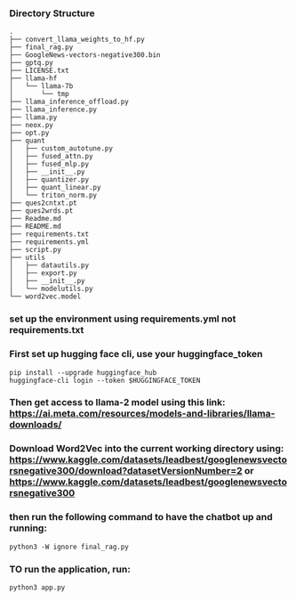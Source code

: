 ### Directory Structure
```
.
├── convert_llama_weights_to_hf.py
├── final_rag.py
├── GoogleNews-vectors-negative300.bin
├── gptq.py
├── LICENSE.txt
├── llama-hf
│   └── llama-7b
│       └── tmp
├── llama_inference_offload.py
├── llama_inference.py
├── llama.py
├── neox.py
├── opt.py
├── quant
│   ├── custom_autotune.py
│   ├── fused_attn.py
│   ├── fused_mlp.py
│   ├── __init__.py
│   ├── quantizer.py
│   ├── quant_linear.py
│   └── triton_norm.py
├── ques2cntxt.pt
├── ques2wrds.pt
├── Readme.md
├── README.md
├── requirements.txt
├── requirements.yml
├── script.py
├── utils
│   ├── datautils.py
│   ├── export.py
│   ├── __init__.py
│   └── modelutils.py
└── word2vec.model

```
### set up the environment using requirements.yml not requirements.txt


### First set up hugging face cli, use your huggingface_token
```
pip install --upgrade huggingface_hub
huggingface-cli login --token $HUGGINGFACE_TOKEN

```
### Then get access to llama-2 model using this link: https://ai.meta.com/resources/models-and-libraries/llama-downloads/

### Download Word2Vec into the current working directory using: https://www.kaggle.com/datasets/leadbest/googlenewsvectorsnegative300/download?datasetVersionNumber=2 or https://www.kaggle.com/datasets/leadbest/googlenewsvectorsnegative300

### then run the following command to have the chatbot up and running:
```
python3 -W ignore final_rag.py
```

### TO run the application, run:
```
python3 app.py
```